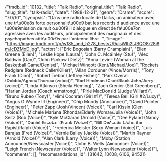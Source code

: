 {"tmdb_id": 10132, "title": "Talk Radio", "original_title": "Talk Radio", "slug_title": "talk-radio", "date": "1988-12-21", "genre": "Drame", "score": "7.0/10", "synopsis": "Dans une radio locale de Dallas, un animateur avec une tr\u00e8s forte personnalit\u00e9 bat les records d'audience avec une \u00e9mission de nuit o\u00f9 il dialogue en direct de fa\u00e7on agressive avec les auditeurs, principalement des marginaux et des psychopathes attir\u00e9s par l'antenne libre...", "image": "https://image.tmdb.org/t/p/w185_and_h278_bestv2/9uisWIh2tJBQO8r28i8mJcDZMoD.jpg", "actors": ["Eric Bogosian (Barry Champlain)", "Ellen Greene (Ellen)", "Leslie Hope (Laura)", "John C. McGinley (Stu)", "Alec Baldwin (Dan)", "John Pankow (Dietz)", "Anna Levine (Woman at the Basketball Game/Denise)", "Michael Wincott (Kent/Michael/Joe)", "Rockets Redglare (Redneck Caller/Killer)", "Allan Corduner (Vince/Morris)", "Tony Frank (Dino)", "Robert Trebor (Jeffrey Fisher)", "Park Overall (Debbie/Agnes/Theresa (voice))", "Earl Hindman (Chet/Black John/Jerry (voice))", "Linda Atkinson (Sheila Fleming)", "Zach Grenier (Sid Greenberg)", "Harlan Jordan (Coach Armstrong)", "Pirie MacDonald (Judge Willard)", "Bruno Rubeo (Tony)", "Mimi Cochran (Girl #1)", "Teresa Bell (Girl #2/Lucy)", "Angus G Wynne III (Engineer)", "Chip Moody (Announcer)", "David Pointer (Engineer)", "Peter Zapp (Josh/Vincent (Voice))", "Carl Kissin (Glen (Voice))", "Michele Mariana (Rhonda/Elderly Woman/Julia (Voice))", "John Seitz (Bob (Voice))", "Kyle McClaran (Arnold (Voice))", "Dee Pyland (Nancy (Voice))", "Daniel Escobar (Frank (Voice))", "Bill DeAcutis (John the Rapist/Ralph (Voice))", "Frederica Meister (Sexy Woman (Voice))", "Luis Barajas (Fred (Voice))", "Vernie Bailey (Jackie (Voice))", "Martin Rayner (Arnold (Voice))", "Alan Clark (Larry (Voice))", "Moby (Station Announcer/Newscaster (Voice))", "John B. Wells (Announcer (Voice))", "Leigh French (Newscaster (Voice))", "Walter Lynn (Newscaster (Voice))"], "comments": [], "recommandations_id": [31642, 10608, 6106, 9452]}
